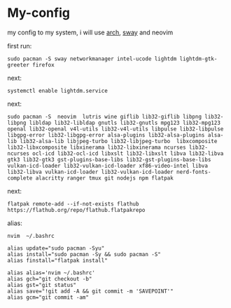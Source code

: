 # My-config

my config to my system, i will use [arch](https://aur.archlinux.org/), [sway](https://swaywm.org/) and neovim

first run:

    sudo pacman -S sway networkmanager intel-ucode lightdm lightdm-gtk-greeter firefox
    
next:

```
systemctl enable lightdm.service
```

next:

```
sudo pacman -S  neovim  lutris wine giflib lib32-giflib libpng lib32-libpng libldap lib32-libldap gnutls lib32-gnutls mpg123 lib32-mpg123 openal lib32-openal v4l-utils lib32-v4l-utils libpulse lib32-libpulse libgpg-error lib32-libgpg-error alsa-plugins lib32-alsa-plugins alsa-lib lib32-alsa-lib libjpeg-turbo lib32-libjpeg-turbo  libxcomposite lib32-libxcomposite libxinerama lib32-libxinerama ncurses lib32-ncurses ocl-icd lib32-ocl-icd libxslt lib32-libxslt libva lib32-libva gtk3 lib32-gtk3 gst-plugins-base-libs lib32-gst-plugins-base-libs vulkan-icd-loader lib32-vulkan-icd-loader xf86-video-intel libva lib32-libva vulkan-icd-loader lib32-vulkan-icd-loader nerd-fonts-complete alacritty ranger tmux git nodejs npm flatpak
```
next:

```
flatpak remote-add --if-not-exists flathub https://flathub.org/repo/flathub.flatpakrepo
``` 

alias:

`nvim  ~/.bashrc`

```
alias update="sudo pacman -Syu"
alias install="sudo pacman -Sy && sudo pacman -S"
alias finstall="flatpak install"

alias alias='nvim ~/.bashrc'
alias gch="git checkout -b"
alias gst="git status"
alias save="!git add -A && git commit -m 'SAVEPOINT'"
alias gcm="git commit -am" 
```


